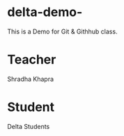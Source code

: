 # delta-demo-
This is a Demo for Git &amp; Githhub class.

# Teacher 
Shradha Khapra

# Student
Delta Students